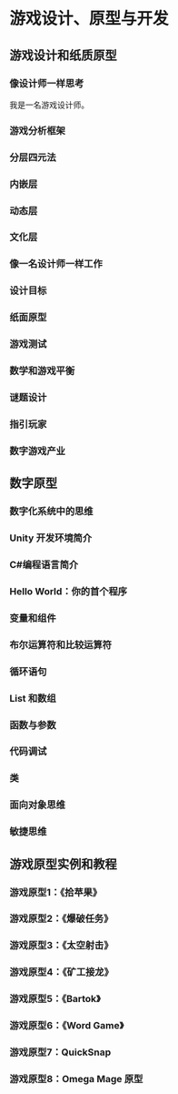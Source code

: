# 游戏设计、原型与开发

## 游戏设计和纸质原型

### 像设计师一样思考

我是一名游戏设计师。

### 游戏分析框架

### 分层四元法

### 内嵌层

### 动态层

### 文化层

### 像一名设计师一样工作

### 设计目标

### 纸面原型

### 游戏测试

### 数学和游戏平衡

### 谜题设计

### 指引玩家

### 数字游戏产业

## 数字原型

### 数字化系统中的思维

### Unity 开发环境简介

### C#编程语言简介

### Hello World：你的首个程序

### 变量和组件

### 布尔运算符和比较运算符

### 循环语句

### List 和数组

### 函数与参数

### 代码调试

### 类

### 面向对象思维

### 敏捷思维

## 游戏原型实例和教程

### 游戏原型1：《拾苹果》

### 游戏原型2：《爆破任务》

### 游戏原型3：《太空射击》

### 游戏原型4：《矿工接龙》

### 游戏原型5：《Bartok》

### 游戏原型6：《Word Game》

### 游戏原型7：QuickSnap

### 游戏原型8：Omega Mage 原型